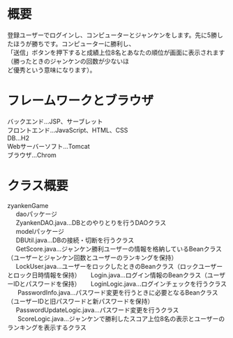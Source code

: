 # 概要
登録ユーザーでログインし、コンピューターとジャンケンをします。先に5勝したほうが勝ちです。コンピューターに勝利し、  
「送信」ボタンを押下すると成績上位8名とあなたの順位が画面に表示されます（勝ったときのジャンケンの回数が少ないほ  
ど優秀という意味になります）。  

# フレームワークとブラウザ  
バックエンド...JSP、サーブレット  
フロントエンド...JavaScript、HTML、CSS  
DB...H2  
Webサーバーソフト...Tomcat  
ブラウザ...Chrom  

# クラス概要  
zyankenGame  
&nbsp;&nbsp;&nbsp;&nbsp; daoパッケージ  
&nbsp;&nbsp;&nbsp;&nbsp;&nbsp;ZyankenDAO.java...DBとのやりとりを行うDAOクラス  
&nbsp;&nbsp;&nbsp;&nbsp; modelパッケージ  
&nbsp;&nbsp;&nbsp;&nbsp;&nbsp;DBUtil.java...DBの接続・切断を行うクラス  
&nbsp;&nbsp;&nbsp;&nbsp;&nbsp;GetScore.java...ジャンケン勝利ユーザーの情報を格納しているBeanクラス（ユーザーとジャンケン回数とユーザーのランキングを保持）  
&nbsp;&nbsp;&nbsp;&nbsp;&nbsp;LockUser.java...ユーザーをロックしたときのBeanクラス（ロックユーザーとロック日時情報を保持） 
&nbsp;&nbsp;&nbsp;&nbsp;&nbsp;Login.java...ログイン情報のBeanクラス（ユーザーIDとパスワードを保持）
&nbsp;&nbsp;&nbsp;&nbsp;&nbsp;LoginLogic.java...ログインチェックを行うクラス  
&nbsp;&nbsp;&nbsp;&nbsp;&nbsp; PasswordInfo.java...パスワード変更を行うときに必要となるBeanクラス（ユーザーIDと旧パスワードと新パスワードを保持）
&nbsp;&nbsp;&nbsp;&nbsp;&nbsp;PasswordUpdateLogic.java...パスワード変更を行うクラス  
&nbsp;&nbsp;&nbsp;&nbsp;&nbsp; ScoreLogic.java...ジャンケンで勝利したスコア上位8名の表示とユーザーのランキングを表示するクラス  


